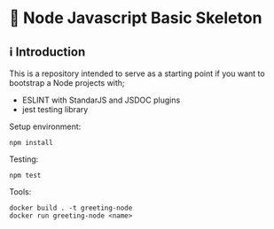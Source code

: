 # 🚀 Node Javascript Basic Skeleton

## ℹ️ Introduction

This is a repository intended to serve as a starting point if you want to bootstrap a Node projects with;

- ESLINT with StandarJS and JSDOC plugins
- jest testing library

Setup environment:

```
npm install
```

Testing:

```
npm test
```

Tools:

```
docker build . -t greeting-node
docker run greeting-node <name>
```
